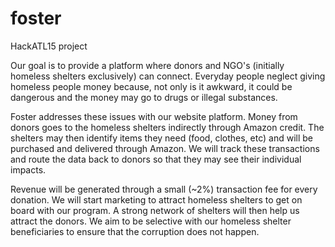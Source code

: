 # foster
HackATL15 project

Our goal is to provide a platform where donors and NGO's (initially homeless shelters exclusively) can connect.  Everyday people neglect giving homeless people money because, not only is it awkward, it could be dangerous and the money may go to drugs or illegal substances.

Foster addresses these issues with our website platform.  Money from donors goes to the homeless shelters indirectly through Amazon credit.  The shelters may then identify items they need (food, clothes, etc) and will be purchased and delivered through Amazon.  We will track these transactions and route the data back to donors so that they may see their individual impacts.

Revenue will be generated through a small (~2%) transaction fee for every donation.  We will start marketing to attract homeless shelters to get on board with our program.  A strong network of shelters will then help us attract the donors.  We aim to be selective with our homeless shelter beneficiaries to ensure that the corruption does not happen.
